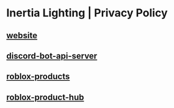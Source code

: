 # Inertia Lighting | Privacy Policy

## [website](./website/README.md)

## [discord-bot-api-server](./discord-bot-api-server/README.md)

## [roblox-products](./roblox-products/README.md)

## [roblox-product-hub](./roblox-product-hub/README.md)

